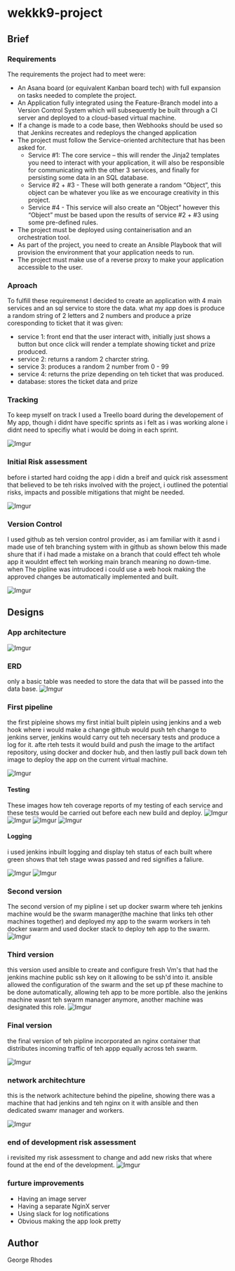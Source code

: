 # wekkk9-project



## Brief
### Requirements
The requirements the project had to meet were:
- An Asana board (or equivalent Kanban board tech) with full expansion on tasks needed to complete the project.
- An Application fully integrated using the Feature-Branch model into a Version Control System which will subsequently be built through a CI server and deployed to a cloud-based virtual machine.
- If a change is made to a code base, then Webhooks should be used so that Jenkins recreates and redeploys the changed application
- The project must follow the Service-oriented architecture that has been asked for.
  - Service #1: The core service – this will render the Jinja2 templates you need to interact with your application, it will also be responsible for communicating with the other 3 services, and finally for persisting some data in an SQL database.
  - Service #2 + #3 - These will both generate a random “Object”, this object can be whatever you like as we encourage creativity in this project.
  - Service #4 - This service will also create an “Object” however this “Object” must be based upon the results of service #2 + #3 using some pre-defined rules.
- The project must be deployed using containerisation and an orchestration tool.
- As part of the project, you need to create an Ansible Playbook that will provision the environment that your application needs to run.
- The project must make use of a reverse proxy to make your application accessible to the user.

### Aproach
To fulfill these requiremenst I decided to create an application with 4 main services and an sql service to store the data. what my app does is produce a random string of 2 letters and 2 numbers and produce a prize coresponding to ticket that it was given:
- service 1: front end that the user interact with, initially just shows a button but once click will render a template showing ticket and prize produced.
- service 2: returns a random 2 charcter string.
- service 3: produces a random 2 number from 0 - 99
- service 4: returns the prize depending on teh ticket that was produced.
- database: stores the ticket data and prize 

### Tracking

To keep myself on track I used a Treello board during the developement of My app, though i didnt have specific sprints as i felt as i was working alone i didnt need to specifiy what i would be doing in each sprint.

![Imgur](https://i.imgur.com/U5JZOP5.png)


### Initial Risk assessment
before i started hard coidng the app i didn a breif and quick risk assessment that believed to be teh risks involved with the project, i outlined the potential risks, impacts and possible mitigations that might be needed.



![Imgur](https://i.imgur.com/wB000WG.png)
### Version Control
I used github as teh version control provider, as i am familiar with it asnd i made use of teh branching system with in github as shown below this made shure that if i had made a mistake on a branch that could effect teh whole app it wouldnt effect teh working main branch meaning no down-time. when The pipline was intrudoced i could use a web hook making the approved changes be automatically implemented and built.

![Imgur](https://i.imgur.com/2zma8MQ.png)
## Designs
### App architecture

![Imgur](https://i.imgur.com/Hy4nlFG.png)
### ERD
only a basic table was needed to store the data that will be passed into the data base.
![Imgur](https://i.imgur.com/i9Ydk4O.png)
### First pipeline
the first pipleine shows my first initial built piplein using jenkins and a web hook where i would make a change github would push teh change to jenkins server, jenkins would carry out teh necersary tests and produce a log for it. afte rteh tests it would build and push the image to the artifact repository, using docker and docker hub, and then lastly pull back down teh image to deploy the app on the current virtual machine.

![Imgur](https://i.imgur.com/Xhze8bI.png)
#### Testing
 These images how teh coverage reports of my testing of each service and these tests would be carried out before each new build and deploy.
![Imgur](https://i.imgur.com/jkAQE8Z.png)
![Imgur](https://i.imgur.com/FVK3DwN.png)
![Imgur](https://i.imgur.com/5XVZCnq.png)
![Imgur](https://i.imgur.com/tlatXPr.png)
#### Logging
i used jenkins inbuilt logging and display teh status of each built where green shows that teh stage wwas passed and red signifies a faliure.

![Imgur](https://i.imgur.com/xr3anA8.png)
![Imgur](https://i.imgur.com/qPYvK5w.png)
### Second version
The second version of my pipline i set up docker swarm where teh jenkins machine would be the swarm manager(the machine that links teh other machines together) and deployed my app to the swarm workers in teh docker swarm and used docker stack to deploy teh app to the swarm.  
![Imgur](https://i.imgur.com/GsId9ql.png)
### Third version
this version used ansible to create and configure fresh Vm's that had the jenkins machine public ssh key on it allowing to be ssh'd into it. ansible allowed the configuration of the swarm and the set up pf these machine to be done automatically, allowing teh app to be more portible. also the jenkins machine wasnt teh swarm manager anymore, another machine was designated this role.
![Imgur](https://i.imgur.com/iOZ8Nf9.png)
### Final version
the final version of teh pipline incorporated an nginx container that distributes incoming traffic of teh appp equally across teh swarm.

![Imgur](https://i.imgur.com/8MF1aD3.png)
### network architechture
this is the network achitecture behind the pipeline, showing there was a machine that had jenkins and teh nginx on it with ansible and then dedicated swamr manager and workers.

![Imgur](https://i.imgur.com/Cpkezzh.png)


### end of development risk assessment
i revisited my risk assessment to change and add new risks that where found at the end of the development.
![Imgur](https://i.imgur.com/8VvxT9C.png)
### furture improvements
- Having an image server
- Having a separate NginX server
- Using slack for log notifications
- Obvious making the app look pretty


## Author
George Rhodes

